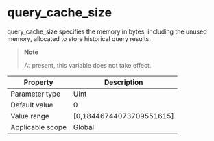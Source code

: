 query_cache_size
=====================================

<!-- # docslug#/oceanbase-database/oceanbase-database/V4.0.0/query_cache_size-1-2-3-4 -->
query_cache_size specifies the memory in bytes, including the unused memory, allocated to store historical query results.

> **Note**
>
> At present, this variable does not take effect.

| **Property** | **Description** |
|--------|-----------------------------|
| Parameter type | UInt |
| Default value | 0 |
| Value range | [0,18446744073709551615] |
| Applicable scope | Global |
